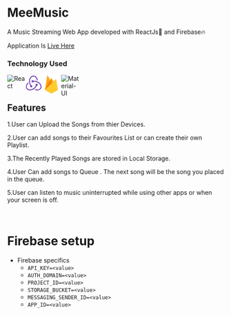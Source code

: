 # MeeMusic
A Music Streaming Web App developed with ReactJs🚀 and Firebase🔥

Application Is [Live Here](https://meemusic.netlify.app/)

### Technology Used
[<img title="React" align="left" alt="React" width="42px" height="42px" src="https://sujanbyanjankar.com.np/wp-content/uploads/2019/01/React.js_logo-512.png" />](https://reactjs.org/)
[<img title="Redux" align="left" alt="Redux" width="38px" src="https://raw.githubusercontent.com/github/explore/80688e429a7d4ef2fca1e82350fe8e3517d3494d/topics/redux/redux.png" />](https://redux.js.org/)
[<img title="Firebase" align="left" alt="Firebase" width="45px" src="https://raw.githubusercontent.com/github/explore/80688e429a7d4ef2fca1e82350fe8e3517d3494d/topics/firebase/firebase.png" />](https://firebase.google.com/)
[<img title="Material-UI" align="left" alt="Material-UI" width="45px" src="https://avatars.githubusercontent.com/u/33663932?s=200&v=4" />](https://material-ui.com/)



<br /><br />

## Features

1.User can Upload the Songs from thier Devices.

2.User can add songs to their Favourites List or can create their own Playlist.

3.The Recently Played Songs are stored in Local Storage.

4.User Can add  songs to Queue . The next song will be the song you placed in the queue.

5.User can listen to music uninterrupted while using other apps or when your screen is off.

<br/>

# Firebase setup

* Firebase specifics
  * `API_KEY=<value>`
  * `AUTH_DOMAIN=<value>`
  * `PROJECT_ID=<value>`
  * `STORAGE_BUCKET=<value>`
  * `MESSAGING_SENDER_ID=<value>`
  * `APP_ID=<value>`
  

